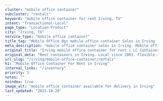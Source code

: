 ```yaml
---
cluster: "mobile office container"
subcluster: "rentals"
keyword: "mobile office container for rent Irving, TX"
intent: "Transactional-Local"
page_type: "Location-Product"
city: "Irving, TX"
service_type: "mobile office container"
title_tag: "Mobile Office Bgs mobile office container Sales in Irving | LC Container"
meta_description: "mobile office container sales in Irving. Mobile office containers for workspace solutions. Fast delivery, competitive pricing. Serving mobile office container area. Quote ID: R0T. Call (214) 524-4168 for your free quote today."
original_title: "Irving mobile office container for rent | LC Container"
original_meta: "Rent containers in Irving. Local since 2003. Flexible rental terms. Same-week delivery available. Get your free quote — call (214) 524-4168 today."
url_slug: "/irving/mobile-office-container/rentals"
h1: "Mobile Office Container For Rent in Irving"
internal_links: "/inventory"
priority: 3
notes: ""
noindex: true
image_alt: "mobile office container available for delivery in Irving"
last_updated: "2025-10-20"
---
```


<!-- TODO: Add unique city/inventory copy, images, and internal links here. -->
